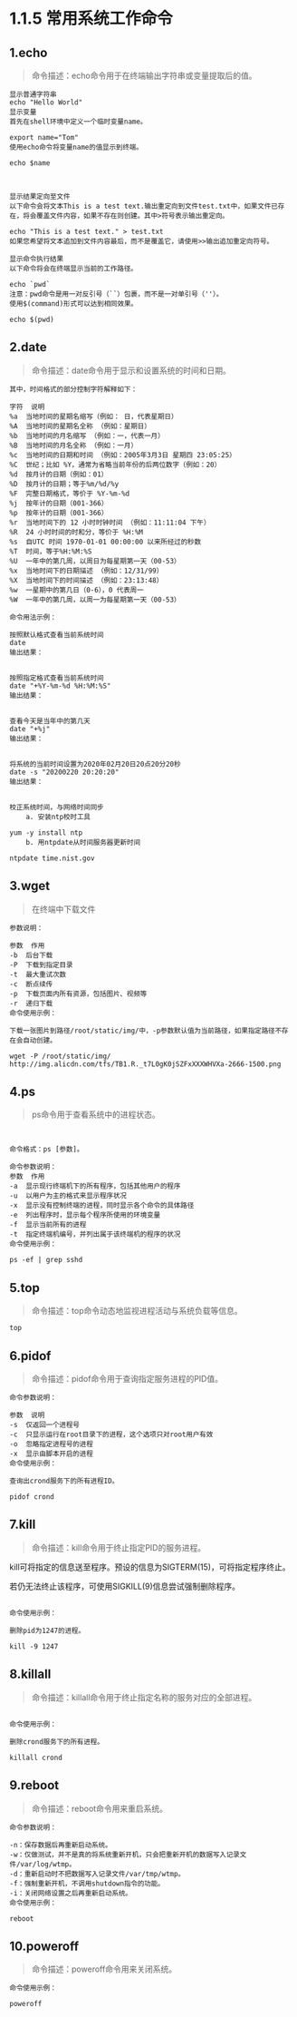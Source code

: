 # 1.1.5 常用系统工作命令



## 1.echo
>命令描述：echo命令用于在终端输出字符串或变量提取后的值。

```
显示普通字符串
echo "Hello World"
显示变量
首先在shell环境中定义一个临时变量name。

export name="Tom"
使用echo命令将变量name的值显示到终端。

echo $name



显示结果定向至文件
以下命令会将文本This is a test text.输出重定向到文件test.txt中，如果文件已存在，将会覆盖文件内容，如果不存在则创建。其中>符号表示输出重定向。

echo "This is a test text." > test.txt
如果您希望将文本追加到文件内容最后，而不是覆盖它，请使用>>输出追加重定向符号。

显示命令执行结果
以下命令将会在终端显示当前的工作路径。

echo `pwd`
注意：pwd命令是用一对反引号（``）包裹，而不是一对单引号（''）。
使用$(command)形式可以达到相同效果。

echo $(pwd)
```

## 2.date
>命令描述：date命令用于显示和设置系统的时间和日期。

```
其中，时间格式的部分控制字符解释如下：

字符	说明
%a	当地时间的星期名缩写（例如： 日，代表星期日）
%A	当地时间的星期名全称 （例如：星期日）
%b	当地时间的月名缩写 （例如：一，代表一月）
%B	当地时间的月名全称 （例如：一月）
%c	当地时间的日期和时间 （例如：2005年3月3日 星期四 23:05:25）
%C	世纪；比如 %Y，通常为省略当前年份的后两位数字（例如：20）
%d	按月计的日期（例如：01）
%D	按月计的日期；等于%m/%d/%y
%F	完整日期格式，等价于 %Y-%m-%d
%j	按年计的日期（001-366）
%p	按年计的日期（001-366）
%r	当地时间下的 12 小时时钟时间 （例如：11:11:04 下午）
%R	24 小时时间的时和分，等价于 %H:%M
%s	自UTC 时间 1970-01-01 00:00:00 以来所经过的秒数
%T	时间，等于%H:%M:%S
%U	一年中的第几周，以周日为每星期第一天（00-53）
%x	当地时间下的日期描述 （例如：12/31/99）
%X	当地时间下的时间描述 （例如：23:13:48）
%w	一星期中的第几日（0-6），0 代表周一
%W	一年中的第几周，以周一为每星期第一天（00-53）

命令用法示例：

按照默认格式查看当前系统时间
date
输出结果：

     
按照指定格式查看当前系统时间
date "+%Y-%m-%d %H:%M:%S"
输出结果：

     
查看今天是当年中的第几天
date "+%j"
输出结果：

     
将系统的当前时间设置为2020年02月20日20点20分20秒
date -s "20200220 20:20:20"
输出结果：

     
校正系统时间，与网络时间同步
    a. 安装ntp校时工具

yum -y install ntp
    b. 用ntpdate从时间服务器更新时间

ntpdate time.nist.gov
```

## 3.wget

>在终端中下载文件

```
参数说明：

参数	作用
-b	后台下载
-P	下载到指定目录
-t	最大重试次数
-c	断点续传
-p	下载页面内所有资源，包括图片、视频等
-r	递归下载
命令使用示例：

下载一张图片到路径/root/static/img/中，-p参数默认值为当前路径，如果指定路径不存在会自动创建。

wget -P /root/static/img/ http://img.alicdn.com/tfs/TB1.R._t7L0gK0jSZFxXXXWHVXa-2666-1500.png
```

## 4.ps
>ps命令用于查看系统中的进程状态。

```


命令格式：ps [参数]。

命令参数说明：
参数	作用
-a	显示现行终端机下的所有程序，包括其他用户的程序
-u	以用户为主的格式来显示程序状况
-x	显示没有控制终端的进程，同时显示各个命令的具体路径
-e	列出程序时，显示每个程序所使用的环境变量
-f	显示当前所有的进程
-t	指定终端机编号，并列出属于该终端机的程序的状况
命令使用示例：

ps -ef | grep sshd
```

## 5.top
>命令描述：top命令动态地监视进程活动与系统负载等信息。

```
top
```

## 6.pidof
>命令描述：pidof命令用于查询指定服务进程的PID值。

```
命令参数说明：

参数	说明
-s	仅返回一个进程号
-c	只显示运行在root目录下的进程，这个选项只对root用户有效
-o	忽略指定进程号的进程
-x	显示由脚本开启的进程
命令使用示例：

查询出crond服务下的所有进程ID。

pidof crond
```

## 7.kill
>命令描述：kill命令用于终止指定PID的服务进程。

kill可将指定的信息送至程序。预设的信息为SIGTERM(15)，可将指定程序终止。

若仍无法终止该程序，可使用SIGKILL(9)信息尝试强制删除程序。

```

命令使用示例：

删除pid为1247的进程。

kill -9 1247
```

## 8.killall

>命令描述：killall命令用于终止指定名称的服务对应的全部进程。

```

命令使用示例：

删除crond服务下的所有进程。

killall crond
```

## 9.reboot
>命令描述：reboot命令用来重启系统。

```
命令参数说明：

-n：保存数据后再重新启动系统。
-w：仅做测试，并不是真的将系统重新开机，只会把重新开机的数据写入记录文件/var/log/wtmp。
-d：重新启动时不把数据写入记录文件/var/tmp/wtmp。
-f：强制重新开机，不调用shutdown指令的功能。
-i：关闭网络设置之后再重新启动系统。
命令使用示例：

reboot

```
## 10.poweroff
>命令描述：poweroff命令用来关闭系统。

```
命令使用示例：

poweroff
```
